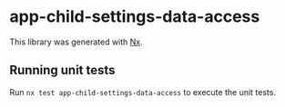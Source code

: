 # app-child-settings-data-access

This library was generated with [Nx](https://nx.dev).

## Running unit tests

Run `nx test app-child-settings-data-access` to execute the unit tests.
